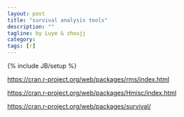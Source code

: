 ```yaml
---
layout: post
title: "survival analysis tools"
description: ""
tagline: by Luye & zhoujj
category: 
tags: [r]
---
```

{% include JB/setup %}

<add homepage preview here>

<!--more-->

https://cran.r-project.org/web/packages/rms/index.html

https://cran.r-project.org/web/packages/Hmisc/index.html


https://cran.r-project.org/web/packages/survival/


